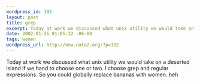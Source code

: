 ```yaml
--- 
wordpress_id: 192
layout: post
title: grep
excerpt: Today at work we discussed what unix utility we would take on a deserted island if we hand to choose one or two. I choose grep and regular expressions. So you could globally replace bananas with women. heh
date: 2002-01-26 01:05:22 -06:00
tags: women
wordpress_url: http://new.nata2.org/?p=192
---
```

Today at work we discussed what unix utility we would take on a deserted island if we hand to choose one or two. I choose grep and regular expressions. So you could globally replace bananas with women. heh
